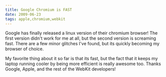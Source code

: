 ```yaml
---
title: Google Chromium is FAST 
date: 2009-06-23
tags: apple,chromium,webkit
---
```

Google has finally released a linux version of their chromium browser! The first version didn't work for me at all, but the second version is screaming fast. There are a few minor glitches I've found, but its quickly becoming my browser of choice.<div>
</div><div>My favorite thing about it so far is that its fast, but the fact that it keeps my laptop running cooler by being more efficient is really awesome too. Thanks Google, Apple, and the rest of the WebKit developers!</div>

